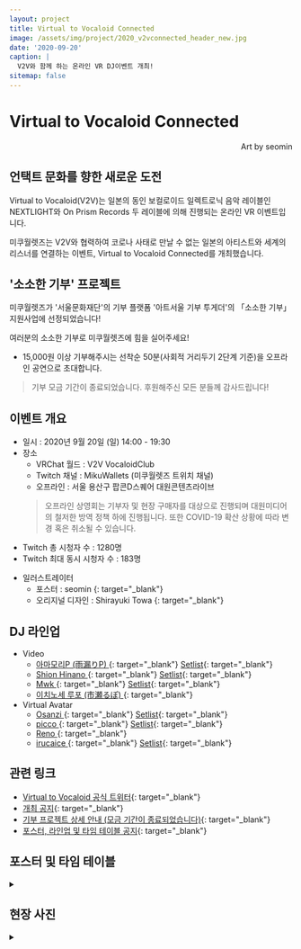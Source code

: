 ```yaml
---
layout: project
title: Virtual to Vocaloid Connected
image: /assets/img/project/2020_v2vconnected_header_new.jpg
date: '2020-09-20'
caption: |
  V2V와 함께 하는 온라인 VR DJ이벤트 개최!
sitemap: false
---
```


# Virtual to Vocaloid Connected
<p style="text-align: right;">Art by seomin</p>

## 언택트 문화를 향한 새로운 도전

Virtual to Vocaloid(V2V)는 일본의 동인 보컬로이드 일렉트로닉 음악 레이블인 NEXTLIGHT와 On Prism Records 두 레이블에 의해 진행되는 온라인 VR 이벤트입니다.

미쿠월렛즈는 V2V와 협력하여 코로나 사태로 만날 수 없는 일본의 아티스트와 세계의 리스너를 연결하는 이벤트, Virtual to Vocaloid Connected를 개최했습니다.

## '소소한 기부' 프로젝트
미쿠월렛즈가 '서울문화재단'의 기부 플랫폼 '아트서울 기부 투게더'의 「소소한 기부」 지원사업에 선정되었습니다!

여러분의 소소한 기부로 미쿠월렛즈에 힘을 실어주세요!

- 15,000원 이상 기부해주시는 선착순 50분(사회적 거리두기 2단계 기준)을 오프라인 공연으로 초대합니다.

> 기부 모금 기간이 종료되었습니다. 후원해주신 모든 분들께 감사드립니다!

## 이벤트 개요
- 일시 : 2020년 9월 20일 (일) 14:00 - 19:30
- 장소
  - VRChat 월드 : V2V VocaloidClub
  - Twitch 채널 : MikuWallets (미쿠월렛즈 트위치 채널)
  - 오프라인 : 서울 용산구 팝콘D스퀘어 대원콘텐츠라이브
  > 오프라인 상영회는 기부자 및 현장 구매자를 대상으로 진행되며 대원미디어의 철저한 방역 정책 하에 진행됩니다. 또한 COVID-19 확산 상황에 따라 변경 혹은 취소될 수 있습니다.

* Twitch 총 시청자 수 : 1280명
* Twitch 최대 동시 시청자 수 : 183명

- 일러스트레이터
  - 포스터 : seomin [<i class="fab fa-twitter" style="color: #1DA1F2;"></i>](https://twitter.com/xseomin){: target="_blank"}
  - 오리지널 디자인 : Shirayuki Towa [<i class="fab fa-twitter" style="color: #1DA1F2;"></i>](https://twitter.com/ShirayukiTowa){: target="_blank"}

## DJ 라인업
- Video
  - [아마모리P (雨漏りP) <i class="fab fa-twitter"></i>](https://twitter.com/Amamori_P){: target="_blank"} [Setlist](https://twitter.com/Amamori_P/status/1308007225370136579){: target="_blank"}
  - [Shion Hinano <i class="fab fa-twitter"></i>](https://twitter.com/shion_hinano){: target="_blank"} [Setlist](https://twitter.com/shion_hinano/status/1307655875297861637){: target="_blank"}
  - [Mwk <i class="fab fa-twitter"></i>](https://twitter.com/Mwk_094){: target="_blank"} [Setlist](https://twitter.com/Mwk_094/status/1307664390003466245){: target="_blank"}
  - [이치노세 루포 (市瀬るぽ) <i class="fab fa-twitter"></i>](https://twitter.com/LUPO_Reportage){: target="_blank"}
- Virtual Avatar
  - [Osanzi <i class="fab fa-twitter"></i>](https://twitter.com/3_o_clocker){: target="_blank"} [Setlist](https://twitter.com/3_o_clocker/status/1308033712924229634){: target="_blank"}
  - [picco <i class="fab fa-twitter"></i>](https://twitter.com/picco_xxx){: target="_blank"} [Setlist](https://twitter.com/picco_xxx/status/1307665319398264832){: target="_blank"}
  - [Reno <i class="fab fa-twitter"></i>](https://twitter.com/reno_gtgtgt){: target="_blank"}
  - [irucaice <i class="fab fa-twitter"></i>](https://twitter.com/irucaice){: target="_blank"} [Setlist](https://twitter.com/irucaice/status/1307653856235384832){: target="_blank"}
  


## 관련 링크
- [Virtual to Vocaloid 공식 트위터](https://twitter.com/v2v_official){: target="_blank"}
- [개최 공지](https://twitter.com/MikuWallets/status/1297866301407236098){: target="_blank"}
- [기부 프로젝트 상세 안내 (모금 기간이 종료되었습니다)](https://givetogether.sfac.or.kr:444/html/give/give_soso2.asp?SearchKey=&SearchValue=&SearchStatus=1&SearchProjectTypeCd=01&Page=7&flag=READ&ProjectIdx=344){: target="_blank"}
- [포스터, 라인업 및 타임 테이블 공지](https://twitter.com/MikuWallets/status/1301837591986143234){: target="_blank"}

## 포스터 및 타임 테이블
<details>
<summary data-closed="펼치기" data-open="접기"></summary>
<!-- 스타일 적용시 div 래핑 -->
<div markdown="1" style="padding: 15px 0">

![poster](/assets/img/project/2020_v2vconnected_poster.jpg)

![timetable](/assets/img/project/2020_v2vconnected_timetable.jpg)

</div>
</details>

## 현장 사진
<details>
<summary data-closed="펼치기" data-open="접기"></summary>
<!-- 스타일 적용시 div 래핑 -->
<div markdown="1" style="padding: 15px 0">

![photo1](/assets/img/project/2020_09_v2vconnected_photo_off1.jpg)

![photo2](/assets/img/project/2020_09_v2vconnected_photo_off2.jpg)

</div>
</details>